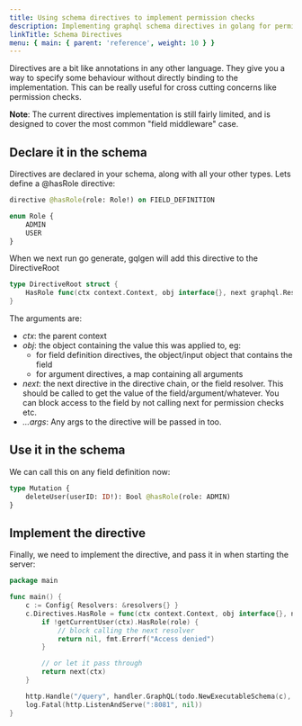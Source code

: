 ```yaml
---
title: Using schema directives to implement permission checks
description: Implementing graphql schema directives in golang for permission checks.
linkTitle: Schema Directives
menu: { main: { parent: 'reference', weight: 10 } }
---
```


Directives are a bit like annotations in any other language. They give you a way to specify some behaviour without directly binding to the implementation. This can be really useful for cross cutting concerns like permission checks.

**Note**: The current directives implementation is still fairly limited, and is designed to cover the most common "field middleware" case.

## Declare it in the schema

Directives are declared in your schema, along with all your other types. Lets define a @hasRole directive:

```graphql
directive @hasRole(role: Role!) on FIELD_DEFINITION

enum Role {
    ADMIN
    USER
}
```

When we next run go generate, gqlgen will add this directive to the DirectiveRoot
```go
type DirectiveRoot struct {
	HasRole func(ctx context.Context, obj interface{}, next graphql.Resolver, role Role) (res interface{}, err error)
}
```

The arguments are:
 - *ctx*: the parent context
 - *obj*: the object containing the value this was applied to, eg:
    - for field definition directives, the object/input object that contains the field
    - for argument directives, a map containing all arguments
 - *next*: the next directive in the directive chain, or the field resolver. This should be called to get the
           value of the field/argument/whatever. You can block access to the field by not calling next for permission
           checks etc.
 - *...args*: Any args to the directive will be passed in too.

## Use it in the schema

We can call this on any field definition now:
```graphql
type Mutation {
	deleteUser(userID: ID!): Bool @hasRole(role: ADMIN)
}
```

## Implement the directive

Finally, we need to implement the directive, and pass it in when starting the server:
```go
package main

func main() {
	c := Config{ Resolvers: &resolvers{} }
	c.Directives.HasRole = func(ctx context.Context, obj interface{}, next graphql.Resolver, role Role) (interface{}, error) {
		if !getCurrentUser(ctx).HasRole(role) {
			// block calling the next resolver
			return nil, fmt.Errorf("Access denied")
		}

		// or let it pass through
		return next(ctx)
	}

	http.Handle("/query", handler.GraphQL(todo.NewExecutableSchema(c), ))
	log.Fatal(http.ListenAndServe(":8081", nil))
}
```
